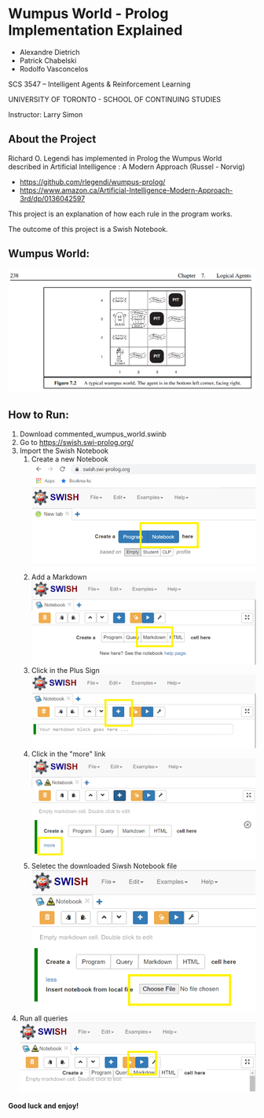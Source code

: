 # Wumpus World - Prolog Implementation Explained
- Alexandre Dietrich
- Patrick Chabelski
- Rodolfo Vasconcelos

SCS 3547 – Intelligent Agents & Reinforcement Learning

UNIVERSITY OF TORONTO - SCHOOL OF CONTINUING STUDIES

Instructor: Larry Simon

## About the Project
Richard O. Legendi has implemented in Prolog the Wumpus World described in Artificial Intelligence : A Modern Approach (Russel - Norvig)
- https://github.com/rlegendi/wumpus-prolog/
- https://www.amazon.ca/Artificial-Intelligence-Modern-Approach-3rd/dp/0136042597

This project is an explanation of how each rule in the program works.

The outcome of this project is a Swish Notebook.

## Wumpus World:
![Wumpus World](https://raw.githubusercontent.com/ravasconcelos/wumpus_world/master/images/figure_7_2.png)

## How to Run:
1. Download commented_wumpus_world.swinb
1. Go to https://swish.swi-prolog.org/
1. Import the Swish Notebook
    1. Create a new Notebook
    ![](https://raw.githubusercontent.com/ravasconcelos/wumpus_world/master/images/howto_notebook.png)
    1. Add a Markdown
    ![](https://raw.githubusercontent.com/ravasconcelos/wumpus_world/master/images/howto_markdown.png)
    1. Click in the Plus Sign
    ![](https://raw.githubusercontent.com/ravasconcelos/wumpus_world/master/images/howto_plus_sign.png)
    1. Click in the "more" link
    ![](https://raw.githubusercontent.com/ravasconcelos/wumpus_world/master/images/howto_more.png)
    1. Seletec the downloaded Siwsh Notebook file
    ![](https://raw.githubusercontent.com/ravasconcelos/wumpus_world/master/images/howto_choose_file.png)
1. Run all queries
![](https://raw.githubusercontent.com/ravasconcelos/wumpus_world/master/images/howto_play.png)


**Good luck and enjoy!**
